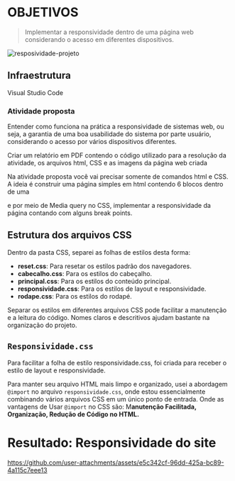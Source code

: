 # OBJETIVOS

> Implementar a responsividade dentro de uma página web considerando o acesso em diferentes
dispositivos.

![resposividade-projeto](https://github.com/user-attachments/assets/559c09f3-ce6a-4fe3-b7f3-1bef5fbf8994)


## Infraestrutura

Visual Studio Code

### Atividade proposta

Entender como funciona na prática a responsividade de sistemas web, ou seja, a garantia de uma boa usabilidade do sistema por parte usuário, considerando o acesso por vários dispositivos diferentes.

Criar um relatório em PDF contendo o código utilizado para a resolução da atividade, os arquivos html, CSS e as imagens da página web criada

Na atividade proposta você vai precisar somente de comandos html e CSS. A ideia é construir uma página simples em html contendo 6 blocos dentro de uma <div> e por meio de Media query no CSS, implementar a responsividade da página contando com alguns break points.

## Estrutura dos arquivos CSS

Dentro da pasta CSS, separei as folhas de estilos desta forma:

- **reset.css**: Para resetar os estilos padrão dos navegadores.
- **cabecalho.css**: Para os estilos do cabeçalho.
- **principal.css**: Para os estilos do conteúdo principal.
- **responsividade.css**: Para os estilos de layout e responsividade.
- **rodape.css**: Para os estilos do rodapé.

Separar os estilos em diferentes arquivos CSS pode facilitar a manutenção e a leitura do código. Nomes claros e descritivos ajudam bastante na organização do projeto.

## `Responsividade.css`

Para facilitar a folha de estilo responsividade.css, foi criada para receber o estilo de layout e responsividade. 

Para manter seu arquivo HTML mais limpo e organizado, usei a abordagem  `@import` no arquivo `responsividade.css`, onde estou essencialmente combinando vários arquivos CSS em um único ponto de entrada. Onde as vantagens de Usar `@import` no CSS são: M**anutenção Facilitada, Organização, Redução de Código no HTML.**
# Resultado: Responsividade do site

https://github.com/user-attachments/assets/e5c342cf-96dd-425a-bc89-4a115c7eee13




